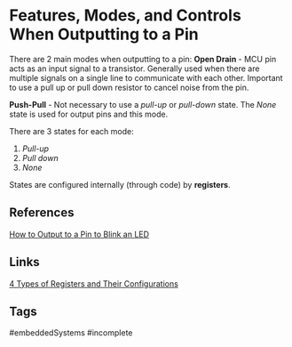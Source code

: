 # Features, Modes, and Controls When Outputting to a Pin

There are 2 main modes when outputting to a pin:
**Open Drain** - MCU pin acts as an input signal to a transistor. Generally used when there are multiple signals on a single line to communicate with each other. Important to use a pull up or pull down resistor to cancel noise from the pin.

**Push-Pull** - Not necessary to use a *pull-up* or *pull-down* state. The *None* state is used for output pins and this mode.

There are 3 states for each mode:
1. *Pull-up*
2. *Pull down*
3. *None*

States are configured internally (through code) by **registers**.

## References
[How to Output to a Pin to Blink an LED](https://www.youtube.com/watch?v=o0A0zTdf3zY&list=PL6PplMTH29SHgRPDufZhfMRoFwRAIrzOp&index=6)

## Links
[4 Types of Registers and Their Configurations](../202110192118)

## Tags
#embeddedSystems #incomplete
